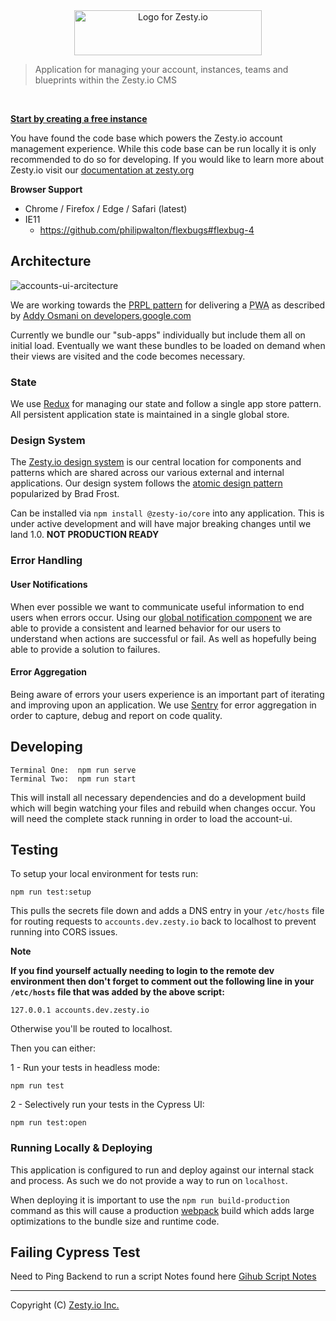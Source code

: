 <div style="text-align:center;">
  <img title="Logo for Zesty.io" width="300px" height="72px" src="https://brand.zesty.io/zesty-io-logo-horizontal.png" />  
</div>

> Application for managing your account, instances, teams and blueprints within the Zesty.io CMS

<br />

**[Start by creating a free instance](https://start.zesty.io/)**

You have found the code base which powers the Zesty.io account management experience. While this code base can be run locally it is only recommended to do so for developing. If you would like to learn more about Zesty.io visit our [documentation at zesty.org](https://zesty.org/)

**Browser Support**

- Chrome / Firefox / Edge / Safari (latest)
- IE11
  - https://github.com/philipwalton/flexbugs#flexbug-4

## Architecture

![accounts-ui-arcitecture](https://jvsr216n.media.zestyio.com/accounts-ui-code-architecture.png)

We are working towards the [PRPL pattern](https://developers.google.com/web/fundamentals/performance/prpl-pattern/) for delivering a <abbr title="Progressive Web App">PWA</abbr> as described by [Addy Osmani on developers.google.com](https://developers.google.com/web/fundamentals/performance/prpl-pattern/)

Currently we bundle our "sub-apps" individually but include them all on initial load. Eventually we want these bundles to be loaded on demand when their views are visited and the code becomes necessary.

### State

We use [Redux](https://redux.js.org/) for managing our state and follow a single app store pattern. All persistent application state is maintained in a single global store.

### Design System

The [Zesty.io design system](https://github.com/zesty-io/design-system) is our central location for components and patterns which are shared across our various external and internal applications. Our design system follows the [atomic design pattern](http://atomicdesign.bradfrost.com/) popularized by Brad Frost.

Can be installed via `npm install @zesty-io/core` into any application. This is under active development and will have major breaking changes until we land 1.0. **NOT PRODUCTION READY**

### Error Handling

#### User Notifications

When ever possible we want to communicate useful information to end users when errors occur. Using our [global notification component](https://github.com/zesty-io/accounts-ui/tree/master/src/shell/components/Notify) we are able to provide a consistent and learned behavior for our users to understand when actions are successful or fail. As well as hopefully being able to provide a solution to failures.

#### Error Aggregation

Being aware of errors your users experience is an important part of iterating and improving upon an application. We use [Sentry](https://sentry.io) for error aggregation in order to capture, debug and report on code quality.

## Developing

    Terminal One:  npm run serve
    Terminal Two:  npm run start

This will install all necessary dependencies and do a development build which will begin watching your files and rebuild when changes occur. You will need the complete stack running in order to load the account-ui.

## Testing

To setup your local environment for tests run:

    npm run test:setup

This pulls the secrets file down and adds a DNS entry in your `/etc/hosts` file for routing requests to `accounts.dev.zesty.io` back to localhost to prevent running into CORS issues.

**Note**

**If you find yourself actually needing to login to the remote dev environment then don't forget to comment out the following line in your `/etc/hosts` file that was added by the above script:**

    127.0.0.1 accounts.dev.zesty.io

Otherwise you'll be routed to localhost.

Then you can either:

1 - Run your tests in headless mode:

    npm run test

2 - Selectively run your tests in the Cypress UI:

    npm run test:open

### Running Locally & Deploying

This application is configured to run and deploy against our internal stack and process. As such we do not provide a way to run on `localhost`.

When deploying it is important to use the `npm run build-production` command as this will cause a production [webpack](https://webpack.js.org/) build which adds large optimizations to the bundle size and runtime code.

## Failing Cypress Test

Need to Ping Backend to run a script Notes found here
[Gihub Script Notes](https://github.com/zesty-io/accounts-ui/blob/master/cypress/integration/create_instance_spec.js#L17-L18)

---

Copyright (C) [Zesty.io Inc.](https://zesty.io/)
